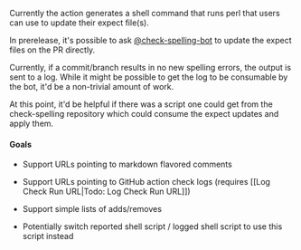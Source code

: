 Currently the action generates a shell command that runs perl that users can use to update their expect file(s).

In prerelease, it's possible to ask [@check-spelling-bot](https://github.com/check-spelling-bot) to update the expect files on the PR directly.

Currently, if a commit/branch results in no new spelling errors, the output is sent to a log. While it might be possible to get the log to be consumable by the bot, it'd be a non-trivial amount of work.

At this point, it'd be helpful if there was a script one could get from the check-spelling repository which could consume the expect updates and apply them.

#### Goals

* Support URLs pointing to markdown flavored comments
* Support URLs pointing to GitHub action check logs (requires [[Log Check Run URL|Todo: Log Check Run URL]])
* Support simple lists of adds/removes

* Potentially switch reported shell script / logged shell script to use this script instead
